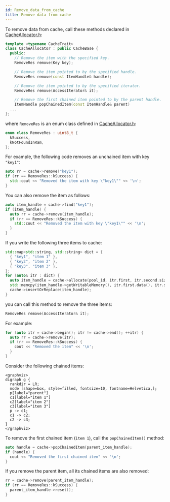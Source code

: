 ```yaml
---
id: Remove_data_from_cache
title: Remove data from cache
---
```


To remove data from cache, call these methods declared in [CacheAllocator.h](https://www.internalfb.com/intern/diffusion/FBS/browse/master/fbcode/cachelib/allocator/CacheAllocator.h):


```cpp
template <typename CacheTrait>
class CacheAllocator : public CacheBase {
  public:
    // Remove the item with the specified key.
    RemoveRes remove(Key key);

    // Remove the item pointed to by the specified handle.
    RemoveRes remove(const ItemHandle& handle);

    // Remove the item pointed to by the specified iterator.
    RemoveRes remove(AccessIterator& it);

    // Remove the first chained item pointed to by the parent handle.
    ItemHandle popChainedItem(const ItemHandle& parent)
  ...
};
```


where `RemoveRes` is an enum class defined in [CacheAllocator.h](https://www.internalfb.com/intern/diffusion/FBS/browse/master/fbcode/cachelib/allocator/CacheAllocator.h):


```cpp
enum class RemoveRes : uint8_t {
  kSuccess,
  kNotFoundInRam,
};
```


For example, the following code removes an unchained item with key `"key1"`:


```cpp
auto rr = cache->remove("key1");
if (rr == RemoveRes::kSuccess) {
  std::cout << "Removed the item with key \"key1\"" << '\n';
}
```


You can also remove the item as follows:


```cpp
auto item_handle = cache->find("key1");
if (item_handle) {
  auto rr = cache->remove(item_handle);
  if (rr == RemoveRes::kSuccess) {
    std::cout << "Removed the item with key \"key1\"" << '\n';
  }
}
```


If you write the following three items to cache:

```cpp
std::map<std::string, std::string> dict = {
  { "key1", "item 1" },
  { "key2", "item 2" },
  { "key3", "item 3" },
};
for (auto& itr : dict) {
  auto item_handle = cache->allocate(pool_id, itr.first, itr.second.size());
  std::memcpy(item_handle->getWritableMemory(), itr.first.data(), itr.second.size());
  cache->insertOrReplace(item_handle);
}
```


you can call this method to remove the three items:


```cpp
RemoveRes remove(AccessIterator& it);
```


For example:


```cpp
for (auto itr = cache->begin(); itr != cache->end(); ++itr) {
  auto rr = cache->remove(itr);
  if (rr == RemoveRes::kSuccess) {
    cout << "Removed the item" << '\n';
  }
}

```


Consider the following chained items:

```
<graphviz>
digraph g {
  rankdir = LR;
  node [shape=box, style=filled, fontsize=10, fontname=Helvetica,];
  p[label="parent"]
  c1[label="item 1"]
  c2[label="item 2"]
  c3[label="item 3"]
  p -> c1;
  c1 -> c2;
  c2 -> c3;
}
</graphviz>
```

To remove the first chained item (`item 1`), call the `popChainedItem()` method:


```cpp
auto handle = cache->popChainedItem(parent_item_handle);
if (handle) {
  cout << "Removed the first chained item" << '\n';
}
```


If you remove the parent item, all its chained items are also removed:


```cpp
rr = cache->remove(parent_item_handle);
if (rr == RemoveRes::kSuccess) {
  parent_item_handle->reset();
}
```
